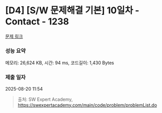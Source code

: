 # [D4] [S/W 문제해결 기본] 10일차 - Contact - 1238 

[문제 링크](https://swexpertacademy.com/main/code/problem/problemDetail.do?contestProbId=AV15B1cKAKwCFAYD) 

### 성능 요약

메모리: 26,624 KB, 시간: 94 ms, 코드길이: 1,430 Bytes

### 제출 일자

2025-08-20 11:54



> 출처: SW Expert Academy, https://swexpertacademy.com/main/code/problem/problemList.do